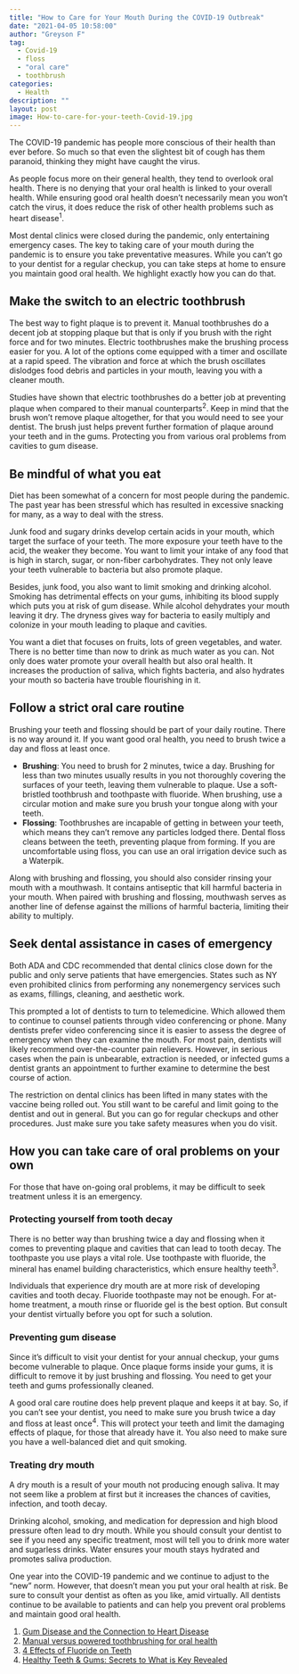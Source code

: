 ```yaml
---
title: "How to Care for Your Mouth During the COVID-19 Outbreak"
date: "2021-04-05 10:58:00"
author: "Greyson F"
tag:
  - Covid-19
  - floss
  - "oral care"
  - toothbrush
categories:
  - Health
description: ""
layout: post
image: How-to-care-for-your-teeth-Covid-19.jpg
---
```


The COVID-19 pandemic has people more conscious of their health than ever before. So much so that even the slightest bit of cough has them paranoid, thinking they might have caught the virus.

As people focus more on their general health, they tend to overlook oral health. There is no denying that your oral health is linked to your overall health. While ensuring good oral health doesn’t necessarily mean you won’t catch the virus, it does reduce the risk of other health problems such as heart disease<sup>1</sup>.

Most dental clinics were closed during the pandemic, only entertaining emergency cases. The key to taking care of your mouth during the pandemic is to ensure you take preventative measures. While you can’t go to your dentist for a regular checkup, you can take steps at home to ensure you maintain good oral health. We highlight exactly how you can do that.

## Make the switch to an electric toothbrush

The best way to fight plaque is to prevent it. Manual toothbrushes do a decent job at stopping plaque but that is only if you brush with the right force and for two minutes. Electric toothbrushes make the brushing process easier for you. A lot of the options come equipped with a timer and oscillate at a rapid speed. The vibration and force at which the brush oscillates dislodges food debris and particles in your mouth, leaving you with a cleaner mouth.

Studies have shown that electric toothbrushes do a better job at preventing plaque when compared to their manual counterparts<sup>2</sup>. Keep in mind that the brush won’t remove plaque altogether, for that you would need to see your dentist. The brush just helps prevent further formation of plaque around your teeth and in the gums. Protecting you from various oral problems from cavities to gum disease.

## Be mindful of what you eat

Diet has been somewhat of a concern for most people during the pandemic. The past year has been stressful which has resulted in excessive snacking for many, as a way to deal with the stress.

Junk food and sugary drinks develop certain acids in your mouth, which target the surface of your teeth. The more exposure your teeth have to the acid, the weaker they become. You want to limit your intake of any food that is high in starch, sugar, or non-fiber carbohydrates. They not only leave your teeth vulnerable to bacteria but also promote plaque.

Besides, junk food, you also want to limit smoking and drinking alcohol. Smoking has detrimental effects on your gums, inhibiting its blood supply which puts you at risk of gum disease. While alcohol dehydrates your mouth leaving it dry. The dryness gives way for bacteria to easily multiply and colonize in your mouth leading to plaque and cavities.

You want a diet that focuses on fruits, lots of green vegetables, and water. There is no better time than now to drink as much water as you can. Not only does water promote your overall health but also oral health. It increases the production of saliva, which fights bacteria, and also hydrates your mouth so bacteria have trouble flourishing in it.

## Follow a strict oral care routine

Brushing your teeth and flossing should be part of your daily routine. There is no way around it. If you want good oral health, you need to brush twice a day and floss at least once.

- **Brushing**: You need to brush for 2 minutes, twice a day. Brushing for less than two minutes usually results in you not thoroughly covering the surfaces of your teeth, leaving them vulnerable to plaque. Use a soft-bristled toothbrush and toothpaste with fluoride. When brushing, use a circular motion and make sure you brush your tongue along with your teeth.
- **Flossing**: Toothbrushes are incapable of getting in between your teeth, which means they can’t remove any particles lodged there. Dental floss cleans between the teeth, preventing plaque from forming. If you are uncomfortable using floss, you can use an oral irrigation device such as a Waterpik.

Along with brushing and flossing, you should also consider rinsing your mouth with a mouthwash. It contains antiseptic that kill harmful bacteria in your mouth. When paired with brushing and flossing, mouthwash serves as another line of defense against the millions of harmful bacteria, limiting their ability to multiply.

## Seek dental assistance in cases of emergency

Both ADA and CDC recommended that dental clinics close down for the public and only serve patients that have emergencies. States such as NY even prohibited clinics from performing any nonemergency services such as exams, fillings, cleaning, and aesthetic work.

This prompted a lot of dentists to turn to telemedicine. Which allowed them to continue to counsel patients through video conferencing or phone. Many dentists prefer video conferencing since it is easier to assess the degree of emergency when they can examine the mouth. For most pain, dentists will likely recommend over-the-counter pain relievers. However, in serious cases when the pain is unbearable, extraction is needed, or infected gums a dentist grants an appointment to further examine to determine the best course of action.

The restriction on dental clinics has been lifted in many states with the vaccine being rolled out. You still want to be careful and limit going to the dentist and out in general. But you can go for regular checkups and other procedures. Just make sure you take safety measures when you do visit.

## How you can take care of oral problems on your own

For those that have on-going oral problems, it may be difficult to seek treatment unless it is an emergency.

### Protecting yourself from tooth decay

There is no better way than brushing twice a day and flossing when it comes to preventing plaque and cavities that can lead to tooth decay. The toothpaste you use plays a vital role. Use toothpaste with fluoride, the mineral has enamel building characteristics, which ensure healthy teeth<sup>3</sup>.

Individuals that experience dry mouth are at more risk of developing cavities and tooth decay. Fluoride toothpaste may not be enough. For at-home treatment, a mouth rinse or fluoride gel is the best option. But consult your dentist virtually before you opt for such a solution.

### Preventing gum disease

Since it’s difficult to visit your dentist for your annual checkup, your gums become vulnerable to plaque. Once plaque forms inside your gums, it is difficult to remove it by just brushing and flossing. You need to get your teeth and gums professionally cleaned.

A good oral care routine does help prevent plaque and keeps it at bay. So, if you can’t see your dentist, you need to make sure you brush twice a day and floss at least once<sup>4</sup>. This will protect your teeth and limit the damaging effects of plaque, for those that already have it. You also need to make sure you have a well-balanced diet and quit smoking.

### Treating dry mouth

A dry mouth is a result of your mouth not producing enough saliva. It may not seem like a problem at first but it increases the chances of cavities, infection, and tooth decay.

Drinking alcohol, smoking, and medication for depression and high blood pressure often lead to dry mouth. While you should consult your dentist to see if you need any specific treatment, most will tell you to drink more water and sugarless drinks. Water ensures your mouth stays hydrated and promotes saliva production.

One year into the COVID-19 pandemic and we continue to adjust to the “new” norm. However, that doesn’t mean you put your oral health at risk. Be sure to consult your dentist as often as you like, amid virtually. All dentists continue to be available to patients and can help you prevent oral problems and maintain good oral health.

1. [Gum Disease and the Connection to Heart Disease](https://www.health.harvard.edu/diseases-and-conditions/gum-disease-and-the-connection-to-heart-disease)
2. [Manual versus powered toothbrushing for oral health](https://pubmed.ncbi.nlm.nih.gov/12535436/#:~:text=Brushes%20that%20worked%20with%20a,%2D0.72%2C%20%2D0.15)
3. [4 Effects of Fluoride on Teeth](https://www.nap.edu/read/11571/chapter/6)
4. [Healthy Teeth &amp; Gums: Secrets to What is Key Revealed](https://vipcaredental.com/blog/healthy-teeth-and-gums-secrets-to-what-is-key-revealed/)

